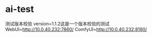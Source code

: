 # ai-test
测试版本校验 version=1.1.2这是一个版本校验的测试
WebUI=http://10.0.40.232:7860/
ComfyUI=http://10.0.40.232:8190/
